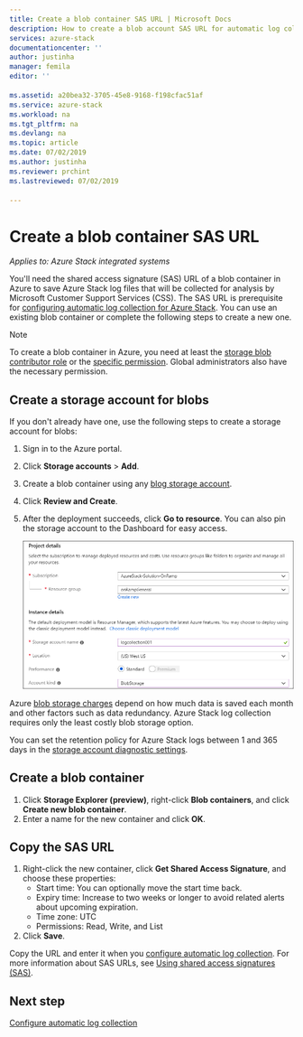 ```yaml
---
title: Create a blob container SAS URL | Microsoft Docs
description: How to create a blob account SAS URL for automatic log collection in Azure Stack Help + Support.
services: azure-stack
documentationcenter: ''
author: justinha
manager: femila
editor: ''

ms.assetid: a20bea32-3705-45e8-9168-f198cfac51af
ms.service: azure-stack
ms.workload: na
ms.tgt_pltfrm: na
ms.devlang: na
ms.topic: article
ms.date: 07/02/2019
ms.author: justinha
ms.reviewer: prchint
ms.lastreviewed: 07/02/2019

---
```

# Create a blob container SAS URL 

*Applies to: Azure Stack integrated systems*

You'll need the shared access signature (SAS) URL of a blob container in Azure to save Azure Stack log files that will be collected for analysis by Microsoft Customer Support Services (CSS). 
The SAS URL is prerequisite for [configuring automatic log collection for Azure Stack](azure-stack-configure-automatic-log-collection.md).
You can use an existing blob container or complete the following steps to create a new one.

>[!NOTE]
>To create a blob container in Azure, you need at least the [storage blob contributor role](https://docs.microsoft.com/azure/role-based-access-control/built-in-roles#storage-blob-data-contributor) or the [specific permission](https://docs.microsoft.com/rest/api/storageservices/authenticate-with-azure-active-directory#permissions-for-calling-blob-and-queue-data-operations). Global administrators also have the necessary permission. 

## Create a storage account for blobs

If you don't already have one, use the following steps to create a storage account for blobs:

1. Sign in to the Azure portal.
1. Click **Storage accounts** > **Add**.
1. Create a blob container using any [blog storage account](https://docs.microsoft.com/azure/storage/common/storage-account-overview#types-of-storage-accounts).
1. Click **Review and Create**.  
1. After the deployment succeeds, click **Go to resource**. You can also pin the storage account to the Dashboard for easy access. 

   ![Screenshot showing the blob container properties](media/azure-stack-automatic-log-collection/create-blob-container.png)

Azure [blob storage charges](https://azure.microsoft.com/pricing/details/storage/blobs/) depend on how much data is saved each month and other factors such as data redundancy. 
Azure Stack log collection requires only the least costly blob storage option. 

You can set the retention policy for Azure Stack logs between 1 and 365 days in the [storage account diagnostic settings](https://docs.microsoft.com/azure/azure-monitor/platform/archive-diagnostic-logs#diagnostic-settings). 

## Create a blob container
 
1. Click **Storage Explorer (preview)**, right-click **Blob containers**, and click **Create new blob container**. 
1. Enter a name for the new container and click **OK**.

## Copy the SAS URL

1. Right-click the new container, click **Get Shared Access Signature**, and choose these properties:
   - Start time: You can optionally move the start time back. 
   - Expiry time: Increase to two weeks or longer to avoid related alerts about upcoming expiration.
   - Time zone: UTC
   - Permissions: Read, Write, and List
1. Click **Save**.  

<!--- add screenshot with Read, Write, and List. I did not have perms to do it--->

Copy the URL and enter it when you [configure automatic log collection](azure-stack-configure-automatic-log-collection.md). 
For more information about SAS URLs, see [Using shared access signatures (SAS)](https://docs.microsoft.com/azure/storage/common/storage-dotnet-shared-access-signature-part-1). 

## Next step

[Configure automatic log collection](azure-stack-configure-automatic-log-collection.md)